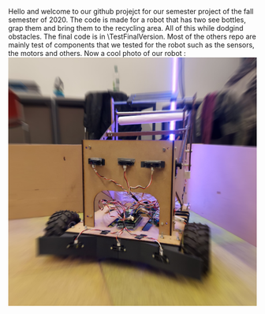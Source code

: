 Hello and welcome to our github projejct for our semester project of the fall semester of 2020.
The code is made for a robot that has two see bottles, grap them and bring them to the recycling area. All of this while dodgind obstacles.
The final code is in \TestFinalVersion.
Most of the others repo are mainly test of components that we tested for the robot such as the sensors, the motors and others. 
Now a cool photo of our robot :
![Screenshot](photo_cool.jpg)
